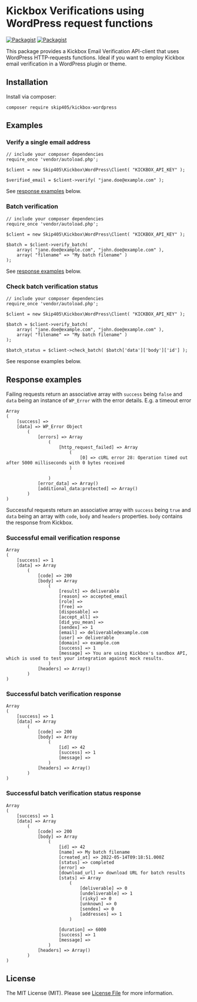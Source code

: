 # Kickbox Verifications using WordPress request functions

[![Packagist](https://img.shields.io/packagist/v/skip405/kickbox-wordpress)](https://packagist.org/packages/skip405/kickbox-wordpress)
[![Packagist](https://img.shields.io/packagist/dt/skip405/kickbox-wordpress)](https://packagist.org/packages/skip405/kickbox-wordpress)

This package provides a Kickbox Email Verification API-client that uses WordPress HTTP-requests functions. Ideal if you want to employ Kickbox email verification in a WordPress plugin or theme.

## Installation
Install via composer:

```
composer require skip405/kickbox-wordpress
```

## Examples

### Verify a single email address
```
// include your composer dependencies
require_once 'vendor/autoload.php';

$client = new Skip405\Kickbox\WordPress\Client( "KICKBOX_API_KEY" );

$verified_email = $client->verify( "jane.doe@example.com" );
```

See [response examples](#response-examples) below.

### Batch verification
```
// include your composer dependencies
require_once 'vendor/autoload.php';

$client = new Skip405\Kickbox\WordPress\Client( "KICKBOX_API_KEY" );

$batch = $client->verify_batch(
    array( "jane.doe@example.com", "john.doe@example.com" ),
    array( "filename" => "My batch filename" )
);
```

See [response examples](#response-examples) below.

### Check batch verification status
```
// include your composer dependencies
require_once 'vendor/autoload.php';

$client = new Skip405\Kickbox\WordPress\Client( "KICKBOX_API_KEY" );

$batch = $client->verify_batch(
    array( "jane.doe@example.com", "john.doe@example.com" ),
    array( "filename" => "My batch filename" )
);

$batch_status = $client->check_batch( $batch['data']['body']['id'] );
```

See response examples below.

## Response examples

Failing requests return an associative array with `success` being `false` and `data` being an instance of `WP_Error` with the error details. E.g. a timeout error

```
Array
(
    [success] => 
    [data] => WP_Error Object
        (
            [errors] => Array
                (
                    [http_request_failed] => Array
                        (
                            [0] => cURL error 28: Operation timed out after 5000 milliseconds with 0 bytes received
                        )

                )
            [error_data] => Array()
            [additional_data:protected] => Array()
        )
)
```

Successful requests return an associative array with `success` being `true` and `data` being an array with `code`, `body` and `headers` properties. `body` contains the response from Kickbox.

### Successful email verification response

```
Array
(
    [success] => 1
    [data] => Array
        (
            [code] => 200
            [body] => Array
                (
                    [result] => deliverable
                    [reason] => accepted_email
                    [role] => 
                    [free] => 
                    [disposable] => 
                    [accept_all] => 
                    [did_you_mean] => 
                    [sendex] => 1
                    [email] => deliverable@example.com
                    [user] => deliverable
                    [domain] => example.com
                    [success] => 1
                    [message] => You are using Kickbox's sandbox API, which is used to test your integration against mock results.
                )
            [headers] => Array()
        )
)
```

### Successful batch verification response

```
Array
(
    [success] => 1
    [data] => Array
        (
            [code] => 200
            [body] => Array
                (
                    [id] => 42
                    [success] => 1
                    [message] => 
                )
            [headers] => Array()
        )
)
```

### Successful batch verification status response

```
Array
(
    [success] => 1
    [data] => Array
        (
            [code] => 200
            [body] => Array
                (
                    [id] => 42
                    [name] => My batch filename
                    [created_at] => 2022-05-14T09:18:51.000Z
                    [status] => completed
                    [error] => 
                    [download_url] => download URL for batch results
                    [stats] => Array
                        (
                            [deliverable] => 0
                            [undeliverable] => 1
                            [risky] => 0
                            [unknown] => 0
                            [sendex] => 0
                            [addresses] => 1
                        )

                    [duration] => 6000
                    [success] => 1
                    [message] => 
                )
            [headers] => Array()
        )
)

```

## License

The MIT License (MIT). Please see [License File](LICENSE) for more information.